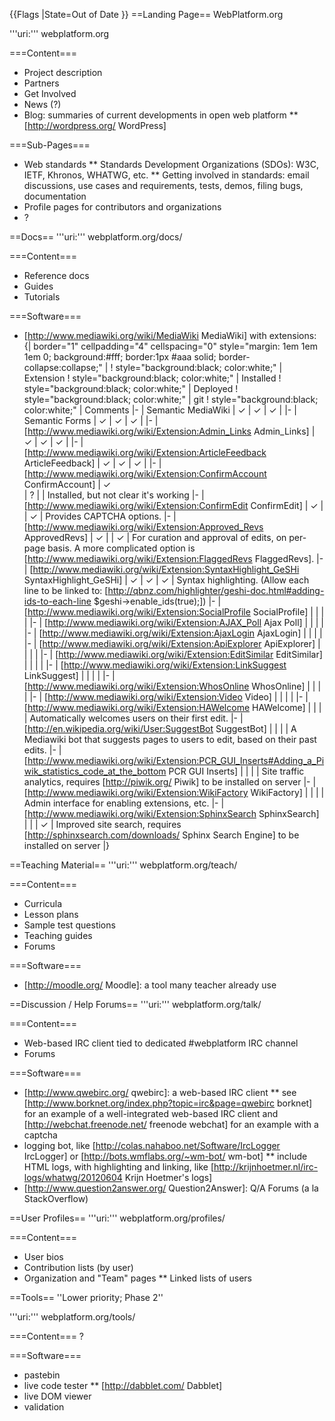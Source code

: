 {{Flags
|State=Out of Date
}}
==Landing Page==
WebPlatform.org

'''uri:''' webplatform.org

===Content===
* Project description
* Partners
* Get Involved
* News (?)
* Blog: summaries of current developments in open web platform
** [http://wordpress.org/ WordPress]

===Sub-Pages===
* Web standards
** Standards Development Organizations (SDOs): W3C, IETF, Khronos, WHATWG, etc.
** Getting involved in standards: email discussions, use cases and requirements, tests, demos, filing bugs, documentation
* Profile pages for contributors and organizations
* ?

==Docs==
'''uri:''' webplatform.org/docs/

===Content===
* Reference docs 
* Guides
* Tutorials

===Software===
* [http://www.mediawiki.org/wiki/MediaWiki MediaWiki] with extensions:
{| border="1" cellpadding="4" cellspacing="0" style="margin: 1em 1em 1em 0; background:#fff; border:1px #aaa solid; border-collapse:collapse;" |
! style="background:black; color:white;" | Extension
! style="background:black; color:white;" | Installed
! style="background:black; color:white;" | Deployed
! style="background:black; color:white;" | git
! style="background:black; color:white;" | Comments
|-
| Semantic MediaWiki
| ✓ 
| ✓ 
| ✓ 
|
|-
| Semantic Forms 
| ✓ 
| ✓ 
| ✓ 
|
|- 
| [http://www.mediawiki.org/wiki/Extension:Admin_Links Admin_Links]
| ✓ 
| ✓ 
| ✓ 
| 
|- 
| [http://www.mediawiki.org/wiki/Extension:ArticleFeedback ArticleFeedback]
| ✓ 
| ✓ 
| ✓ 
|
|- 
| [http://www.mediawiki.org/wiki/Extension:ConfirmAccount ConfirmAccount]
| ✓  
| ?
| 
| Installed, but not clear it's working
|- 
| [http://www.mediawiki.org/wiki/Extension:ConfirmEdit ConfirmEdit]
| ✓ 
| 
| ✓ 
| Provides CAPTCHA options.
|- 
| [http://www.mediawiki.org/wiki/Extension:Approved_Revs ApprovedRevs] 
| ✓ 
| 
| ✓ 
| For curation and approval of edits, on per-page basis. A more complicated option is [http://www.mediawiki.org/wiki/Extension:FlaggedRevs FlaggedRevs].
|- 
| [http://www.mediawiki.org/wiki/Extension:SyntaxHighlight_GeSHi SyntaxHighlight_GeSHi]
| ✓ 
| ✓ 
| ✓
| Syntax highlighting. (Allow each line to be linked to: [http://qbnz.com/highlighter/geshi-doc.html#adding-ids-to-each-line $geshi->enable_ids(true);])
|- 
| [http://www.mediawiki.org/wiki/Extension:SocialProfile SocialProfile]
| 
| 
| 
|
|- 
| [http://www.mediawiki.org/wiki/Extension:AJAX_Poll Ajax Poll]
| 
| 
| 
| 
|- 
| [http://www.mediawiki.org/wiki/Extension:AjaxLogin AjaxLogin]
| 
| 
| 
| 
|- 
| [http://www.mediawiki.org/wiki/Extension:ApiExplorer ApiExplorer]
| 
| 
| 
| 
|- 
| [http://www.mediawiki.org/wiki/Extension:EditSimilar EditSimilar]
| 
| 
| 
| 
|- 
| [http://www.mediawiki.org/wiki/Extension:LinkSuggest LinkSuggest]
| 
| 
| 
| 
|- 
| [http://www.mediawiki.org/wiki/Extension:WhosOnline WhosOnline]
| 
| 
| 
| 
|- 
| [http://www.mediawiki.org/wiki/Extension:Video Video]
| 
| 
| 
| 
|- 
| [http://www.mediawiki.org/wiki/Extension:HAWelcome HAWelcome]
| 
| 
| 
| Automatically welcomes users on their first edit.
|- 
| [http://en.wikipedia.org/wiki/User:SuggestBot SuggestBot]
| 
| 
| 
| A Mediawiki bot that suggests pages to users to edit, based on their past edits.
|- 
| [http://www.mediawiki.org/wiki/Extension:PCR_GUI_Inserts#Adding_a_Piwik_statistics_code_at_the_bottom PCR GUI Inserts]
| 
| 
| 
| Site traffic analytics, requires [http://piwik.org/ Piwik] to be installed on server
|- 
| [http://www.mediawiki.org/wiki/Extension:WikiFactory WikiFactory]
| 
| 
| 
| Admin interface for enabling extensions, etc.
|- 
| [http://www.mediawiki.org/wiki/Extension:SphinxSearch SphinxSearch]
| 
| 
| ✓ 
| Improved site search, requires [http://sphinxsearch.com/downloads/ Sphinx Search Engine] to be installed on server
|}

==Teaching Material==
'''uri:''' webplatform.org/teach/

===Content===
* Curricula
* Lesson plans
* Sample test questions
* Teaching guides
* Forums

===Software===
* [http://moodle.org/ Moodle]: a tool many teacher already use

==Discussion / Help Forums==
'''uri:''' webplatform.org/talk/

===Content===
* Web-based IRC client tied to dedicated #webplatform IRC channel
* Forums

===Software===
* [http://www.qwebirc.org/ qwebirc]: a web-based IRC client
** see [http://www.borknet.org/index.php?topic=irc&page=qwebirc borknet] for an example of a well-integrated web-based IRC client and [http://webchat.freenode.net/ freenode webchat] for an example with a captcha
* logging bot, like [http://colas.nahaboo.net/Software/IrcLogger IrcLogger] or [http://bots.wmflabs.org/~wm-bot/ wm-bot]
** include HTML logs, with highlighting and linking, like [http://krijnhoetmer.nl/irc-logs/whatwg/20120604 Krijn Hoetmer's logs]
* [http://www.question2answer.org/ Question2Answer]: Q/A Forums (a la StackOverflow)

==User Profiles==
'''uri:''' webplatform.org/profiles/

===Content===
* User bios
* Contribution lists (by user)
* Organization and "Team" pages
** Linked lists of users

==Tools==
''Lower priority; Phase 2''

'''uri:''' webplatform.org/tools/

===Content===
?

===Software===
* pastebin
* live code tester 
** [http://dabblet.com/ Dabblet]
* live DOM viewer
* validation